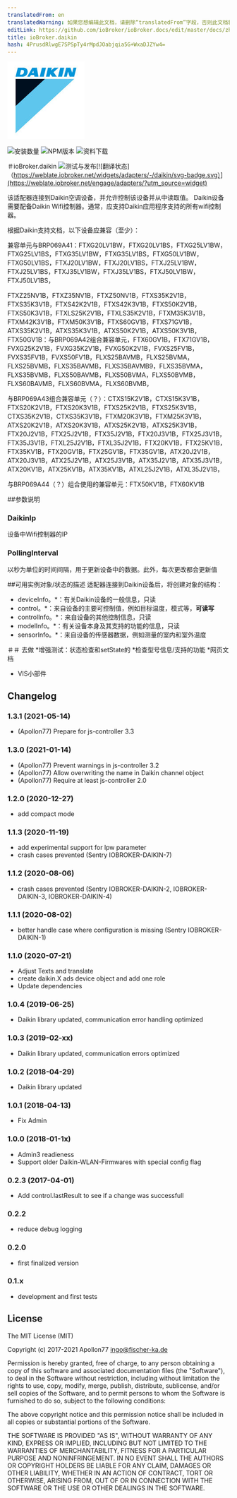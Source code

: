 ```yaml
---
translatedFrom: en
translatedWarning: 如果您想编辑此文档，请删除“translatedFrom”字段，否则此文档将再次自动翻译
editLink: https://github.com/ioBroker/ioBroker.docs/edit/master/docs/zh-cn/adapterref/iobroker.daikin/README.md
title: ioBroker.daikin
hash: 4PrusdRlwgE7SPSpTy4rMpdJOabjqia5G+WxaDJZYw4=
---
```

![商标](../../../en/adapterref/iobroker.daikin/admin/daikin.jpg)

![安装数量](http://iobroker.live/badges/daikin-stable.svg)
![NPM版本](http://img.shields.io/npm/v/iobroker.daikin.svg)
![资料下载](https://img.shields.io/npm/dm/iobroker.daikin.svg)

＃ioBroker.daikin
![测试与发布](https://github.com/Apollon77/iobroker.daikin/workflows/Test%20and%20Release/badge.svg)[![翻译状态]（https://weblate.iobroker.net/widgets/adapters/-/daikin/svg-badge.svg）](https://weblate.iobroker.net/engage/adapters/?utm_source=widget)

该适配器连接到Daikin空调设备，并允许控制该设备并从中读取值。
Daikin设备需要配备Daikin Wifi控制器。通常，应支持Daikin应用程序支持的所有wifi控制器。

根据Daikin支持文档，以下设备应兼容（至少）：

兼容单元与BRP069A41：FTXG20LV1BW，FTXG20LV1BS，FTXG25LV1BW，FTXG25LV1BS，FTXG35LV1BW，FTXG35LV1BS，FTXG50LV1BW，FTXG50LV1BS，FTXJ20LV1BW，FTXJ20LV1BS，FTXJ25LV1BW，FTXJ25LV1BS，FTXJ35LV1BW，FTXJ35LV1BS，FTXJ50LV1BW，FTXJ50LV1BS，

FTXZ25NV1B，FTXZ35NV1B，FTXZ50NV1B，FTXS35K2V1B，FTXS35K3V1B，FTXS42K2V1B，FTXS42K3V1B，FTXS50K2V1B，FTXS50K3V1B，FTXLS25K2V1B，FTXLS35K2V1B，FTXM35K3V1B，FTXM42K3V1B，FTXM50K3V1B，FTXS60GV1B，FTXS71GV1B，ATXS35K2V1B，ATXS35K3V1B，ATXS50K2V1B，ATXS50K3V1B，FTX50GV1B：与BRP069A42组合兼容单元，FTX60GV1B，FTX71GV1B，FVXG25K2V1B，FVXG35K2V1B，FVXG50K2V1B，FVXS25FV1B，FVXS35FV1B，FVXS50FV1B，FLXS25BAVMB，FLXS25BVMA，FLXS25BVMB，FLXS35BAVMB，FLXS35BAVMB9，FLXS35BVMA，FLXS35BVMB，FLXS50BAVMB，FLXS50BVMA，FLXS50BVMB，FLXS60BAVMB，FLXS60BVMA，FLXS60BVMB，

与BRP069A43组合兼容单元（？）：CTXS15K2V1B，CTXS15K3V1B，FTXS20K2V1B，FTXS20K3V1B，FTXS25K2V1B，FTXS25K3V1B，CTXS35K2V1B，CTXS35K3V1B，FTXM20K3V1B，FTXM25K3V1B，ATXS20K2V1B，ATXS20K3V1B，ATXS25K2V1B，ATXS25K3V1B，FTX20J2V1B，FTX25J2V1B，FTX35J2V1B，FTX20J3V1B，FTX25J3V1B， FTX35J3V1B，FTXL25J2V1B，FTXL35J2V1B，FTX20KV1B，FTX25KV1B，FTX35KV1B，FTX20GV1B，FTX25GV1B，FTX35GV1B，ATX20J2V1B，ATX20J3V1B，ATX25J2V1B，ATX25J3V1B，ATX35J2V1B，ATX35J3V1B，ATX20KV1B，ATX25KV1B，ATX35KV1B，ATXL25J2V1B，ATXL35J2V1B，

与BRP069A44（？）组合使用的兼容单元：FTX50KV1B，FTX60KV1B

##参数说明
### DaikinIp
设备中Wifi控制器的IP

### PollingInterval
以秒为单位的时间间隔，用于更新设备中的数据。此外，每次更改都会更新值

##可用实例对象/状态的描述
适配器连接到Daikin设备后，将创建对象的结构：

* deviceInfo。*：有关Daikin设备的一般信息，只读
* control。*：来自设备的主要可控制值，例如目标温度，模式等，**可读写**
* controlInfo。*：来自设备的其他控制信息，只读
* modelInfo。*：有关设备本身及其支持的功能的信息，只读
* sensorInfo。*：来自设备的传感器数据，例如测量的室内和室外温度

＃＃ 去做
*增强测试：状态检查和setState的
*检查型号信息/支持的功能
*网页文档
* VIS小部件

## Changelog

### 1.3.1 (2021-05-14)
* (Apollon77) Prepare for js-controller 3.3

### 1.3.0 (2021-01-14)
* (Apollon77) Prevent warnings in js-controller 3.2
* (Apollon77) Allow overwriting the name in Daikin channel object
* (Apollon77) Require at least js-controller 2.0

### 1.2.0 (2020-12-27)
* add compact mode

### 1.1.3 (2020-11-19)
* add experimental support for lpw parameter
* crash cases prevented (Sentry IOBROKER-DAIKIN-7)

### 1.1.2 (2020-08-06)
* crash cases prevented (Sentry IOBROKER-DAIKIN-2, IOBROKER-DAIKIN-3, IOBROKER-DAIKIN-4)

### 1.1.1 (2020-08-02)
* better handle case where configuration is missing (Sentry IOBROKER-DAIKIN-1)

### 1.1.0 (2020-07-21)
* Adjust Texts and translate
* create daikin.X ads device object and add one role
* Update dependencies

### 1.0.4 (2019-06-25)
* Daikin library updated, communication error handling optimized

### 1.0.3 (2019-02-xx)
* Daikin library updated, communication errors optimized

### 1.0.2 (2018-04-29)
* Daikin library updated

### 1.0.1 (2018-04-13)
* Fix Admin

### 1.0.0 (2018-01-1x)
* Admin3 readieness
* Support older Daikin-WLAN-Firmwares with special config flag

### 0.2.3 (2017-04-01)
* Add control.lastResult to see if a change was successfull

### 0.2.2
* reduce debug logging

### 0.2.0
* first finalized version

### 0.1.x
* development and first tests

## License

The MIT License (MIT)

Copyright (c) 2017-2021 Apollon77 <ingo@fischer-ka.de>

Permission is hereby granted, free of charge, to any person obtaining a copy
of this software and associated documentation files (the "Software"), to deal
in the Software without restriction, including without limitation the rights
to use, copy, modify, merge, publish, distribute, sublicense, and/or sell
copies of the Software, and to permit persons to whom the Software is
furnished to do so, subject to the following conditions:

The above copyright notice and this permission notice shall be included in all
copies or substantial portions of the Software.

THE SOFTWARE IS PROVIDED "AS IS", WITHOUT WARRANTY OF ANY KIND, EXPRESS OR
IMPLIED, INCLUDING BUT NOT LIMITED TO THE WARRANTIES OF MERCHANTABILITY,
FITNESS FOR A PARTICULAR PURPOSE AND NONINFRINGEMENT. IN NO EVENT SHALL THE
AUTHORS OR COPYRIGHT HOLDERS BE LIABLE FOR ANY CLAIM, DAMAGES OR OTHER
LIABILITY, WHETHER IN AN ACTION OF CONTRACT, TORT OR OTHERWISE, ARISING FROM,
OUT OF OR IN CONNECTION WITH THE SOFTWARE OR THE USE OR OTHER DEALINGS IN THE
SOFTWARE.